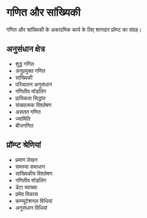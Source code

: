 # गणित और सांख्यिकी

गणित और सांख्यिकी के अकादमिक कार्य के लिए शानदार प्रॉम्प्ट का संग्रह।

## अनुसंधान क्षेत्र
- शुद्ध गणित
- अनुप्रयुक्त गणित
- सांख्यिकी
- परिचालन अनुसंधान
- गणितीय मॉडलिंग
- प्रायिकता सिद्धांत
- संख्यात्मक विश्लेषण
- असतत गणित
- ज्यामिति
- बीजगणित

## प्रॉम्प्ट श्रेणियां
- प्रमाण लेखन
- समस्या समाधान
- सांख्यिकीय विश्लेषण
- गणितीय मॉडलिंग
- डेटा व्याख्या
- प्रमेय विकास
- कम्प्यूटेशनल विधियां
- अनुसंधान विधियां